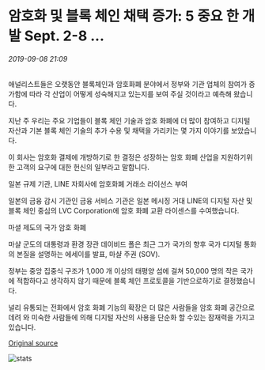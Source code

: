 # 암호화 및 블록 체인 채택 증가: 5 중요 한 개발 Sept. 2-8 ...

###### 2019-09-08 21:09

애널리스트들은 오랫동안 블록체인과 암호화폐 분야에서 정부와 기관 업체의 참여가 증가함에 따라 각 산업이 어떻게 성숙해지고 있는지를 보여 주실 것이라고 예측해 왔습니다.

지난 주 우리는 주요 기업들이 블록 체인 기술과 암호 화폐에 더 많이 참여하고 디지털 자산과 기본 블록 체인 기술의 추가 수용 및 채택을 가리키는 몇 가지 이야기를 보았습니다.

이 회사는 암호화 결제에 개방하기로 한 결정은 성장하는 암호 화폐 산업을 지원하기위한 고객의 요구에 대한 헌신의 일부라고 말합니다.

일본 규제 기관, LINE 자회사에 암호화폐 거래소 라이선스 부여

일본의 금융 감시 기관인 금융 서비스 기관은 일본 메시징 거대 LINE의 디지털 자산 및 블록 체인 중심의 LVC Corporation에 암호 화폐 교환 라이센스를 수여했습니다.

마셜 제도의 국가 암호 화폐

마샬 군도의 대통령과 환경 장관 데이비드 폴은 최근 그가 국가의 향후 국가 디지털 통화의 본질을 설명하는 에세이를 발표, 마샬 주권 (SOV).

정부는 중앙 집중식 구조가 1,000 개 이상의 태평양 섬에 걸쳐 50,000 명의 작은 국가에 적합하다고 생각하지 않기 때문에 블록 체인 프로토콜을 기반으로하기로 결정했습니다.

널리 유통되는 전화에서 암호 화폐 기능의 확장은 더 많은 사람들을 암호 화폐 공간으로 데려 와 미숙한 사람들에 의해 디지털 자산의 사용을 단순화 할 수있는 잠재력을 가지고 있습니다.

[Original source](https://cointelegraph.com/news/crypto-and-blockchain-adoption-grows-5-important-developments-sept-28)

![stats](https://c.statcounter.com/11760860/0/a89fa40b/1/ "stats")